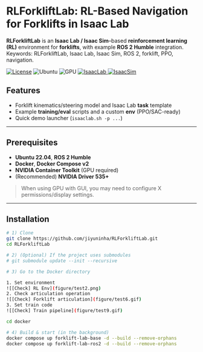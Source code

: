 # RLForkliftLab: RL-Based Navigation for Forklifts in Isaac Lab

**RLForkliftLab** is an **Isaac Lab / Isaac Sim**–based **reinforcement learning (RL)** environment for **forklifts**, with example **ROS 2 Humble** integration.  
Keywords: RLForkliftLab, Isaac Lab, Isaac Sim, ROS 2, forklift, PPO, navigation.

<p align="left">
  <a href="LICENSE"><img alt="License" src="https://img.shields.io/badge/license-MIT-blue"></a>
  <img alt="Ubuntu" src="https://img.shields.io/badge/Ubuntu-22.04-important">
  <img alt="GPU" src="https://img.shields.io/badge/NVIDIA-GPU%20required-lightgrey">
    <a href="https://github.com/NVIDIA-Omniverse/IsaacLab">
    <img alt="IsaacLab" src="https://img.shields.io/badge/IsaacLab-2.1.0-brightgreen">
  </a>
  <a href="https://developer.nvidia.com/isaac-sim">
    <img alt="IsaacSim" src="https://img.shields.io/badge/IsaacSim-4.5.0-brightgreen">
  </a>
</p>

## Features
- Forklift kinematics/steering model and Isaac Lab **task** template
- Example **training/eval** scripts and a custom **env** (PPO/SAC-ready)
- Quick demo launcher (`isaaclab.sh -p ...`)

---

## Prerequisites
- **Ubuntu 22.04**, **ROS 2 Humble**
- **Docker**, **Docker Compose v2**
- **NVIDIA Container Toolkit** (GPU required)
- (Recommended) **NVIDIA Driver 535+**

> When using GPU with GUI, you may need to configure X permissions/display settings.

---

## Installation

```bash
# 1) Clone
git clone https://github.com/jiyuninha/RLForkliftLab.git
cd RLForkliftLab

# 2) (Optional) If the project uses submodules
# git submodule update --init --recursive

# 3) Go to the Docker directory

1. Set environment
![[Check] RL Env](figure/test2.png)
2. Check articulation operation
![[Check] Forklift articulation](figure/test6.gif)
3. Set train code
![[Check] Train pipeline](figure/test9.gif)

cd docker

# 4) Build & start (in the background)
docker compose up forklift-lab-base -d --build --remove-orphans
docker compose up forklift-lab-ros2 -d --build --remove-orphans
